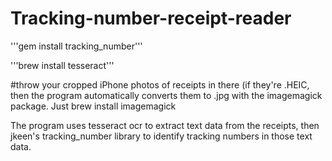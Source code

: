 # Tracking-number-receipt-reader
'''gem install tracking_number'''

'''brew install tesseract'''

#throw your cropped iPhone photos of receipts in there (if they're .HEIC, then the program automatically converts them to .jpg with the imagemagick package. Just brew install imagemagick

The program uses tesseract ocr to extract text data from the receipts, then jkeen's tracking_number library to identify tracking numbers in those text data.
